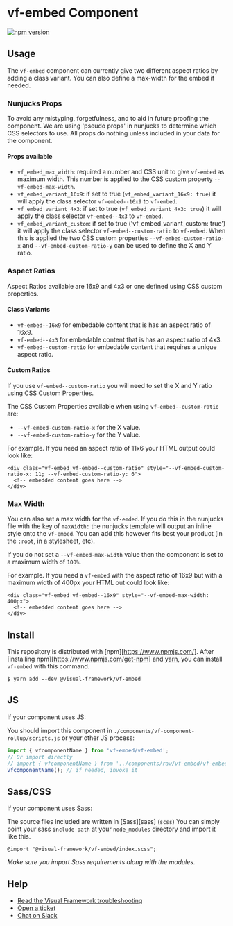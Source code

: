# vf-embed Component

[![npm version](https://badge.fury.io/js/%40visual-framework%2Fvf-embed.svg)](https://badge.fury.io/js/%40visual-framework%2Fvf-embed)

## Usage

The `vf-embed` component can currently give two different aspect ratios by adding a class variant. You can also define a max-width for the embed if needed.


### Nunjucks Props

To avoid any mistyping, forgetfulness, and to aid in future proofing the component. We are using 'pseudo props' in nunjucks to determine which CSS selectors to use. All props do nothing unless included in your data for the component.

#### Props available


- `vf_embed_max_width`: required a number and CSS unit to give `vf-embed` as maximum width. This number is applied to the CSS custom property `--vf-embed-max-width`.
- `vf_embed_variant_16x9`: if set to true (`vf_embed_variant_16x9: true`) it will apply the class selector `vf-embed--16x9` to `vf-embed`.
- `vf_embed_variant_4x3`: if set to true (`vf_embed_variant_4x3: true`) it will apply the class selector `vf-embed--4x3` to `vf-embed`.
- `vf_embed_variant_custom`: if set to true ('vf_embed_variant_custom: true') it will apply the class selector `vf-embed--custom-ratio` to `vf-embed`. When this is applied the two CSS custom properties `--vf-embed-custom-ratio-x` and `--vf-embed-custom-ratio-y` can be used to define the X and Y ratio. 


### Aspect Ratios

Aspect Ratios available are 16x9 and 4x3 or one defined using CSS custom properties.

#### Class Variants

- `vf-embed--16x9` for embedable content that is has an aspect ratio of 16x9.
- `vf-embed--4x3` for embedable content that is has an aspect ratio of 4x3.
- `vf-embed--custom-ratio` for embedable content that requires a unique aspect ratio.


#### Custom Ratios

If you use `vf-embed--custom-ratio` you will need to set the X and Y ratio using CSS Custom Properties.

The CSS Custom Properties available when using `vf-embed--custom-ratio` are:

- `--vf-embed-custom-ratio-x` for the X value.
- `--vf-embed-custom-ratio-y` for the Y value.

For example. If you need an aspect ratio of 11x6 your HTML output could look like:

```
<div class="vf-embed vf-embed--custom-ratio" style="--vf-embed-custom-ratio-x: 11; --vf-embed-custom-ratio-y: 6">
  <!-- embedded content goes here -->
</div>
```

### Max Width

You can also set a max width for the `vf-emded`. If you do this in the nunjucks file with the key of `maxWidth:` the nunjucks template will output an inline style onto the `vf-embed`. You can add this however fits best your product (in the `:root`, in a stylesheet, etc).

If you do not set a `--vf-embed-max-width` value then the component is set to a maximum width of `100%`.

For example. If you need a `vf-embed` with the aspect ratio of 16x9 but with a maximum width of 400px your HTML out could look like:

```
<div class="vf-embed vf-embed--16x9" style="--vf-embed-max-width: 400px">
  <!-- embedded content goes here -->
</div>
```

## Install

This repository is distributed with [npm][https://www.npmjs.com/]. After [installing npm][https://www.npmjs.com/get-npm] and [yarn](https://classic.yarnpkg.com/en/docs/install), you can install `vf-embed` with this command.

```
$ yarn add --dev @visual-framework/vf-embed
```

## JS

If your component uses JS:

You should import this component in `./components/vf-component-rollup/scripts.js` or your other JS process:

```js
import { vfcomponentName } from 'vf-embed/vf-embed';
// Or import directly
// import { vfcomponentName } from '../components/raw/vf-embed/vf-embed.js';
vfcomponentName(); // if needed, invoke it
```

## Sass/CSS

If your component uses Sass:

The source files included are written in [Sass][sass] (`scss`) You can simply point your sass `include-path` at your `node_modules` directory and import it like this.

```
@import "@visual-framework/vf-embed/index.scss";
```

_Make sure you import Sass requirements along with the modules._

## Help

- [Read the Visual Framework troubleshooting](https://visual-framework.github.io/vf-welcome/troubleshooting/)
- [Open a ticket](https://github.com/visual-framework/vf-core/issues)
- [Chat on Slack](https://join.slack.com/t/visual-framework/shared_invite/enQtNDAxNzY0NDg4NTY0LWFhMjEwNGY3ZTk3NWYxNWVjOWQ1ZWE4YjViZmY1YjBkMDQxMTNlNjQ0N2ZiMTQ1ZTZiMGM4NjU5Y2E0MjM3ZGQ)
